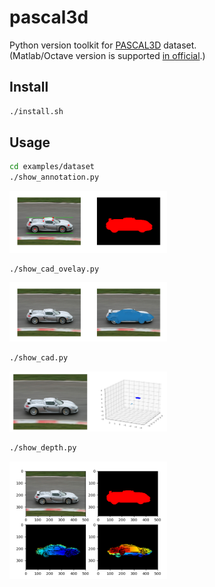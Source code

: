 # pascal3d


Python version toolkit for [PASCAL3D](http://cvgl.stanford.edu/projects/pascal3d.html) dataset.  
(Matlab/Octave version is supported [in official](ftp://cs.stanford.edu/cs/cvgl/PASCAL3D+_release1.1.zip).)  


## Install

```bash
./install.sh
```


## Usage

```bash
cd examples/dataset
./show_annotation.py
```

<img src="static/show_annotation.png" width="50%" />

```bash
./show_cad_ovelay.py
```

<img src="static/show_cad_overlay.png" width="50%" />

```bash
./show_cad.py
```

<img src="static/show_cad.png" width="50%" />

```bash
./show_depth.py
```

<img src="static/show_depth.png" width="50%" />
